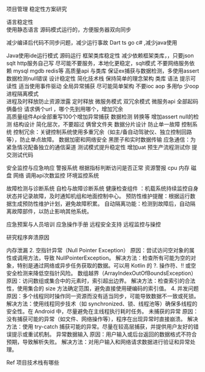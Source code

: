 项目管理  稳定性方案研究




语言稳定性  
使用静态语言  源码模式运行的，方便服务器双向同步

减少编译后代码不同步问题，减少运行事故
Dart ts go c# ,减少java使用

Java使用ide运行模式 源码运行
框架类库稳定性
减少依赖框架类库，，只要json sqlt
http服务自己写
尽可能不要服务，本地化更稳定，sqlt模式
不要网络服务依赖 mysql mgdb  redis等
高质量api  与类库
保证ex捕获与数据检测，多使用assert数据检测null错误
设计稳定性
简化技术栈  保持简单的理念架构 类库 语法
提示可读性  适当使用事件驱动
全局异常捕获
尽可能简单架构 不要ioc aop
多用fp 少oop
   进程隔离模式  
进程及时释放防止资源泄露 定时释放
微服务模式  双冗余模式
微服务api  全部起码俩备份
请求俩个url  ，哪个先到用哪个，增加冗余  
高质量组件Api全部重写100个增加异常捕获  数据检测 转换等
增加assert null的检测
结构设计
简化层次，不要超过 俩曾文件夹
数据分片设计 防止单一故障
控制系统
控制冗余：关键控制系统使用多重冗余（如主/备自动驾驶仪、独立控制回路等），防止单点故障。
数据加密和网络安全
黑匣子和实时数据传输
应急通信：为紧急情况配备独立的通信渠道
测试模式提升稳定性 
增加uat  预生产流程测试你
提交测试代码

安全监控与应急响应
警报系统   根据指标判断访问是否正常
资源警报 cpu 内存 磁盘 网络
调用api次数监控
环境监控系统

故障检测与诊断系统
自检与故障诊断系统
健康检查组件
：机载系统持续监控自身状态并记录故障，及时通知机组和地面控制中心。
预防性维护提醒：根据运行数据生成预防性维护计划，避免故障积累。
自动隔离功能：检测到故障后，自动隔离故障部件，以防止影响其他系统。

应急预案与人员培训
应急操作手册
远程安全支持
远程监控与操控


研究程序奔溃原因


内存泄漏
2. 空指针异常（Null Pointer Exception）
原因：尝试访问空对象的属性或调用方法，导致 NullPointerException。
解决方法：检查所有可能为空的对象，特别是通过网络或异步任务获取的数据。可以用 Kotlin 的 ?. 操作符、!! 或空安全检测来降低空指针风险。
数组越界（ArrayIndexOutOfBoundsException）
原因：访问数组或集合中的元素时，索引超出边界。
解决方法：检查索引的合法性，使用集合的 size 方法确定范围，避免直接使用硬编码的索引值。
4. 并发问题
原因：多个线程同时操作同一资源而没有适当同步，可能导致数据不一致或死锁。
解决方法：使用线程同步技术（如 synchronized、锁、线程池等）确保多线程的安全性。在 Android 中，尽量避免在主线程执行耗时任务。
未捕获的异常
原因：没有捕获可能的异常（如文件、网络操作等），程序在出现异常时直接崩溃。
解决方法：使用 try-catch 捕获可能的异常。尽量在较高层捕获，并提供用户友好的错误提示或重试机制。
异常数据输入
原因：用户输入或后台返回的数据格式不符合预期，导致解析失败。
解决方法：对用户输入和网络请求数据进行验证和异常处理。

Ref
项目技术栈有哪些
